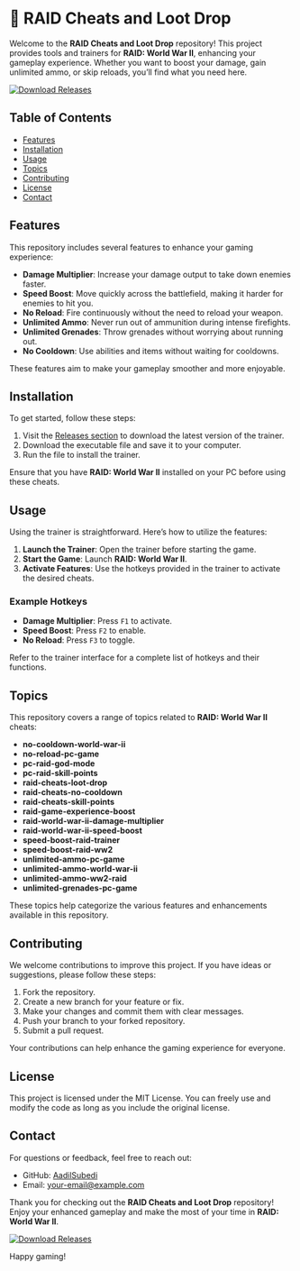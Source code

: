 # 🚀 RAID Cheats and Loot Drop

Welcome to the **RAID Cheats and Loot Drop** repository! This project provides tools and trainers for **RAID: World War II**, enhancing your gameplay experience. Whether you want to boost your damage, gain unlimited ammo, or skip reloads, you’ll find what you need here. 

[![Download Releases](https://img.shields.io/badge/Download%20Releases-Click%20Here-blue)](https://github.com/AadilSubedi/RAID-cheats-loot-drop/releases)

## Table of Contents

- [Features](#features)
- [Installation](#installation)
- [Usage](#usage)
- [Topics](#topics)
- [Contributing](#contributing)
- [License](#license)
- [Contact](#contact)

## Features

This repository includes several features to enhance your gaming experience:

- **Damage Multiplier**: Increase your damage output to take down enemies faster.
- **Speed Boost**: Move quickly across the battlefield, making it harder for enemies to hit you.
- **No Reload**: Fire continuously without the need to reload your weapon.
- **Unlimited Ammo**: Never run out of ammunition during intense firefights.
- **Unlimited Grenades**: Throw grenades without worrying about running out.
- **No Cooldown**: Use abilities and items without waiting for cooldowns.

These features aim to make your gameplay smoother and more enjoyable. 

## Installation

To get started, follow these steps:

1. Visit the [Releases section](https://github.com/AadilSubedi/RAID-cheats-loot-drop/releases) to download the latest version of the trainer.
2. Download the executable file and save it to your computer.
3. Run the file to install the trainer.

Ensure that you have **RAID: World War II** installed on your PC before using these cheats.

## Usage

Using the trainer is straightforward. Here’s how to utilize the features:

1. **Launch the Trainer**: Open the trainer before starting the game.
2. **Start the Game**: Launch **RAID: World War II**.
3. **Activate Features**: Use the hotkeys provided in the trainer to activate the desired cheats.

### Example Hotkeys

- **Damage Multiplier**: Press `F1` to activate.
- **Speed Boost**: Press `F2` to enable.
- **No Reload**: Press `F3` to toggle.

Refer to the trainer interface for a complete list of hotkeys and their functions.

## Topics

This repository covers a range of topics related to **RAID: World War II** cheats:

- **no-cooldown-world-war-ii**
- **no-reload-pc-game**
- **pc-raid-god-mode**
- **pc-raid-skill-points**
- **raid-cheats-loot-drop**
- **raid-cheats-no-cooldown**
- **raid-cheats-skill-points**
- **raid-game-experience-boost**
- **raid-world-war-ii-damage-multiplier**
- **raid-world-war-ii-speed-boost**
- **speed-boost-raid-trainer**
- **speed-boost-raid-ww2**
- **unlimited-ammo-pc-game**
- **unlimited-ammo-world-war-ii**
- **unlimited-ammo-ww2-raid**
- **unlimited-grenades-pc-game**

These topics help categorize the various features and enhancements available in this repository.

## Contributing

We welcome contributions to improve this project. If you have ideas or suggestions, please follow these steps:

1. Fork the repository.
2. Create a new branch for your feature or fix.
3. Make your changes and commit them with clear messages.
4. Push your branch to your forked repository.
5. Submit a pull request.

Your contributions can help enhance the gaming experience for everyone.

## License

This project is licensed under the MIT License. You can freely use and modify the code as long as you include the original license.

## Contact

For questions or feedback, feel free to reach out:

- GitHub: [AadilSubedi](https://github.com/AadilSubedi)
- Email: [your-email@example.com](mailto:your-email@example.com)

Thank you for checking out the **RAID Cheats and Loot Drop** repository! Enjoy your enhanced gameplay and make the most of your time in **RAID: World War II**.

[![Download Releases](https://img.shields.io/badge/Download%20Releases-Click%20Here-blue)](https://github.com/AadilSubedi/RAID-cheats-loot-drop/releases)

Happy gaming!